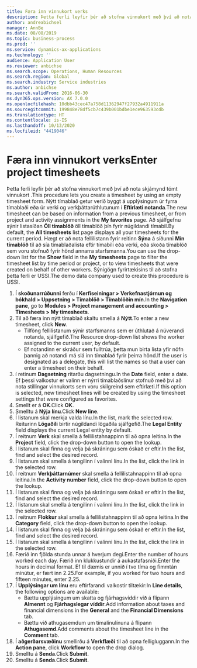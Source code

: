 ```yaml
---
title: Færa inn vinnukort verks
description: Þetta ferli leyfir þér að stofna vinnukort með því að nota skjámynd tómt vinnukort .
author: andreabichsel
manager: AnnBe
ms.date: 08/08/2019
ms.topic: business-process
ms.prod: ''
ms.service: dynamics-ax-applications
ms.technology: ''
audience: Application User
ms.reviewer: anbichse
ms.search.scope: Operations, Human Resources
ms.search.region: Global
ms.search.industry: Service industries
ms.author: anbichse
ms.search.validFrom: 2016-06-30
ms.dyn365.ops.version: AX 7.0.0
ms.openlocfilehash: 10dbb43cec47a758d11362947f27932a4911911a
ms.sourcegitcommit: 199848e78df5cb7c439b001bdbe1ece963593cdb
ms.translationtype: HT
ms.contentlocale: is-IS
ms.lasthandoff: 10/13/2020
ms.locfileid: "4419046"
---
```

# <a name="enter-project-timesheets"></a><span data-ttu-id="4e90b-103">Færa inn vinnukort verks</span><span class="sxs-lookup"><span data-stu-id="4e90b-103">Enter project timesheets</span></span>



<span data-ttu-id="4e90b-104">Þetta ferli leyfir þér að stofna vinnukort með því að nota skjámynd tómt vinnukort .</span><span class="sxs-lookup"><span data-stu-id="4e90b-104">This procedure lets you create a timesheet by using an empty timesheet form.</span></span> <span data-ttu-id="4e90b-105">Nýtt tímablað getur verið byggt á upplýsingum úr fyrra tímablaði eða úr verki og verkþáttarúthlutunum í **Eftirlæti notanda**.</span><span class="sxs-lookup"><span data-stu-id="4e90b-105">The new timesheet can be based on information from a previous timesheet, or from project and activity assignments in the **My favorites** page.</span></span> <span data-ttu-id="4e90b-106">Að sjálfgefnu sýnir listasíðan **Öll tímablöð** öll tímablöð þín fyrir núgildandi tímabil.</span><span class="sxs-lookup"><span data-stu-id="4e90b-106">By default, the **All timesheets** list page displays all your timesheets for the current period.</span></span> <span data-ttu-id="4e90b-107">Hægt er að nota fellilistann fyrir reitinn **Sýna** á síðunni **Mín tímablöð** til að sía tímablaðalista eftir tímabili eða verki, eða skoða tímablöð sem voru stofnuð fyrir hönd annarra starfsmanna.</span><span class="sxs-lookup"><span data-stu-id="4e90b-107">You can use the drop-down list for the **Show** field in the **My timesheets** page to filter the timesheet list by time period or project, or to view timesheets that were created on behalf of other workers.</span></span> <span data-ttu-id="4e90b-108">Sýnigögn fyrirtækisins til að stofna þetta ferli er USSI.</span><span class="sxs-lookup"><span data-stu-id="4e90b-108">The demo data company used to create this procedure is USSI.</span></span> 

1. <span data-ttu-id="4e90b-109">Í **skoðunarrúðunni** ferðu í **Kerfiseiningar > Verkefnastjórnun og bókhald > Uppsetning > Tímablöð > Tímablöðin mín**.</span><span class="sxs-lookup"><span data-stu-id="4e90b-109">In the **Navigation pane**, go to **Modules > Project management and accounting > Timesheets > My timesheets**.</span></span>
2. <span data-ttu-id="4e90b-110">Til að færa inn nýtt tímablað skaltu smella á **Nýtt**.</span><span class="sxs-lookup"><span data-stu-id="4e90b-110">To enter a new timesheet, click **New**.</span></span>
    - <span data-ttu-id="4e90b-111">Tilföng fellilistanum sýnir starfsmanns sem er úthlutað á núverandi notanda, sjálfgefið.</span><span class="sxs-lookup"><span data-stu-id="4e90b-111">The Resource drop-down list shows the worker assigned to the current user, by default.</span></span>  
    - <span data-ttu-id="4e90b-112">Ef notandinn er skráður sem fulltrúa, þetta mun birta lista yfir nöfn þannig að notandi má slá inn tímablað fyrir þeirra hönd.</span><span class="sxs-lookup"><span data-stu-id="4e90b-112">If the user is designated as a delegate, this will list the names so that a user can enter a timesheet on their behalf.</span></span>  
3. <span data-ttu-id="4e90b-113">í retinum **Dagsetning** ritarðu dagsetningu.</span><span class="sxs-lookup"><span data-stu-id="4e90b-113">In the **Date** field, enter a date.</span></span> <span data-ttu-id="4e90b-114">Ef þessi valkostur er valinn er nýrri tímablaðslínur stofnuð með því að nota stillingar vinnukorts sem voru skilgreind sem eftirlæti.</span><span class="sxs-lookup"><span data-stu-id="4e90b-114">If this option is selected, new timesheet lines will be created by using the timesheet settings that were configured as favorites.</span></span>  
4. <span data-ttu-id="4e90b-115">Smellt er á **OK**.</span><span class="sxs-lookup"><span data-stu-id="4e90b-115">Click **OK**.</span></span>
5. <span data-ttu-id="4e90b-116">Smelltu á **Nýja línu**.</span><span class="sxs-lookup"><span data-stu-id="4e90b-116">Click **New line**.</span></span>
6. <span data-ttu-id="4e90b-117">Í listanum skal merkja valda línu.</span><span class="sxs-lookup"><span data-stu-id="4e90b-117">In the list, mark the selected row.</span></span> <span data-ttu-id="4e90b-118">Reiturinn **Lögaðili** birtir núgildandi lögaðila sjálfgefið.</span><span class="sxs-lookup"><span data-stu-id="4e90b-118">The **Legal Entity** field displays the current Legal entity by default.</span></span>   
7. <span data-ttu-id="4e90b-119">Í reitnum **Verk** skal smella á fellilistahnappinn til að opna leitina.</span><span class="sxs-lookup"><span data-stu-id="4e90b-119">In the **Project** field, click the drop-down button to open the lookup.</span></span>
8. <span data-ttu-id="4e90b-120">Í listanum skal finna og velja þá skráningu sem óskað er eftir.</span><span class="sxs-lookup"><span data-stu-id="4e90b-120">In the list, find and select the desired record.</span></span>
9. <span data-ttu-id="4e90b-121">Í listanum skal smella á tengilinn í valinni línu.</span><span class="sxs-lookup"><span data-stu-id="4e90b-121">In the list, click the link in the selected row.</span></span>
10. <span data-ttu-id="4e90b-122">Í reitnum **Verkþáttarnúmer** skal smella á fellilistahnappinn til að opna leitina.</span><span class="sxs-lookup"><span data-stu-id="4e90b-122">In the **Activity number** field, click the drop-down button to open the lookup.</span></span>
11. <span data-ttu-id="4e90b-123">Í listanum skal finna og velja þá skráningu sem óskað er eftir.</span><span class="sxs-lookup"><span data-stu-id="4e90b-123">In the list, find and select the desired record.</span></span>
12. <span data-ttu-id="4e90b-124">Í listanum skal smella á tengilinn í valinni línu.</span><span class="sxs-lookup"><span data-stu-id="4e90b-124">In the list, click the link in the selected row.</span></span>
13. <span data-ttu-id="4e90b-125">Í reitnum **Flokkur** skal smella á fellilistahnappinn til að opna leitina.</span><span class="sxs-lookup"><span data-stu-id="4e90b-125">In the **Category** field, click the drop-down button to open the lookup.</span></span>
14. <span data-ttu-id="4e90b-126">Í listanum skal finna og velja þá skráningu sem óskað er eftir.</span><span class="sxs-lookup"><span data-stu-id="4e90b-126">In the list, find and select the desired record.</span></span>
15. <span data-ttu-id="4e90b-127">Í listanum skal smella á tengilinn í valinni línu.</span><span class="sxs-lookup"><span data-stu-id="4e90b-127">In the list, click the link in the selected row.</span></span>
16. <span data-ttu-id="4e90b-128">Færið inn fjölda stunda unnar á hverjum degi.</span><span class="sxs-lookup"><span data-stu-id="4e90b-128">Enter the number of hours worked each day.</span></span> <span data-ttu-id="4e90b-129">Færið inn klukkustundir á aukastafasniði.</span><span class="sxs-lookup"><span data-stu-id="4e90b-129">Enter the hours in decimal format.</span></span> <span data-ttu-id="4e90b-130">Ef til dæmis er unnið í tvo tíma og fimmtán mínútur, er fært inn 2.25.</span><span class="sxs-lookup"><span data-stu-id="4e90b-130">For example, if you worked for two hours and fifteen minutes, enter 2.25.</span></span>   
17. <span data-ttu-id="4e90b-131">Í **Upplýsingar um línu** eru eftirfarandi valkostir tiltækir:</span><span class="sxs-lookup"><span data-stu-id="4e90b-131">In **Line details**, the following options are available:</span></span>
    - <span data-ttu-id="4e90b-132">Bættu upplýsingum um skatta og fjárhagsvíddir við á flipann **Almennt** og **Fjárhagslegar víddir**.</span><span class="sxs-lookup"><span data-stu-id="4e90b-132">Add information about taxes and financial dimensions in the **General** and the **Financial Dimensions** tab.</span></span>
    - <span data-ttu-id="4e90b-133">Bættu við athugasemdum um tímalínulínuna á flipann **Athugasemd**.</span><span class="sxs-lookup"><span data-stu-id="4e90b-133">Add comments about the timesheet line in the **Comment** tab.</span></span>
20. <span data-ttu-id="4e90b-134">Í **aðgerðarsvæðinu** smellirðu á **Verkflæði** til að opna felligluggann.</span><span class="sxs-lookup"><span data-stu-id="4e90b-134">In the **Action pane**, click **Workflow** to open the drop dialog.</span></span>
21. <span data-ttu-id="4e90b-135">Smelltu á **Senda**.</span><span class="sxs-lookup"><span data-stu-id="4e90b-135">Click **Submit**.</span></span>
22. <span data-ttu-id="4e90b-136">Smelltu á **Senda**.</span><span class="sxs-lookup"><span data-stu-id="4e90b-136">Click **Submit**.</span></span>

